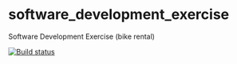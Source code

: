 # software_development_exercise
Software Development Exercise (bike rental)

[![Build status](https://ci.appveyor.com/api/projects/status/ooa9a1o9c1634iib?svg=true)](https://ci.appveyor.com/project/DanielAlvarez/software-development-exercise)

